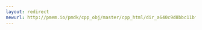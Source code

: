 ```yaml
---
layout: redirect
newurl: http://pmem.io/pmdk/cpp_obj/master/cpp_html/dir_a640c9d8bbc11bfd8034952d380e07e8.html
---
```

